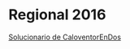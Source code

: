 # Regional 2016

[Solucionario de CaloventorEnDos](http://caloventorendos.blogspot.com.ar/2016/11/solucionario-regional-latinoamerica-2016_19.html)